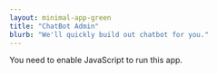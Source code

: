 ```yaml
---
layout: minimal-app-green
title: "ChatBot Admin"
blurb: "We'll quickly build out chatbot for you."
---
```


<link rel="manifest" href="manifest.json"/>

<script defer="defer" src="static/js/main.4775e3cf.js"></script>

<link href="static/css/main.e6c13ad2.css" rel="stylesheet">

<noscript>You need to enable JavaScript to run this app.</noscript>

<div id="root"></div>
